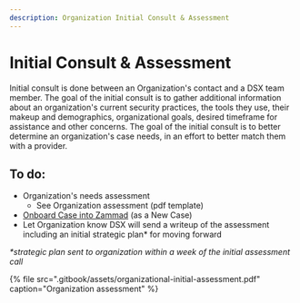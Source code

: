 ```yaml
---
description: Organization Initial Consult & Assessment
---
```


# Initial Consult & Assessment

Initial consult is done between an Organization's contact and a DSX team member. The goal of the initial consult is to gather additional information about an organization's current security practices, the tools they use, their makeup and demographics, organizational goals, desired timeframe for assistance and other concerns. The goal of the initial consult is to better determine an organization's case needs, in an effort to better match them with a provider. 

## To do:

* Organization's needs assessment 
  * See Organization assessment \(pdf template\)
* [Onboard Case into Zammad](zammad-setup-organization-onboard/new-case-onboarding.md) \(as a New Case\)
* Let Organization know DSX will send a writeup of the assessment including an initial strategic plan\* for moving forward  



_\*strategic plan sent to organization within a week of the initial assessment call_

{% file src=".gitbook/assets/organizational-initial-assessment.pdf" caption="Organization assessment" %}

